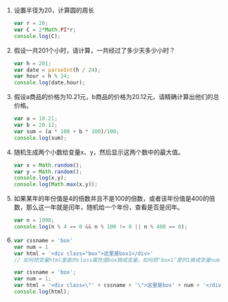1. 设置半径为20，计算圆的周长

   ```javascript
   var r = 20;
   var C = 2*Math.PI*r; 
   console.log(C);
   ```

   

2. 假设一共201个小时，请计算，一共经过了多少天多少小时？

   ```javascript
   var h = 201;
   var date = parseInt(h / 24);
   var hour = h % 24;
   console.log(date,hour);
   ```

   

3. 假设a商品的价格为10.21元，b商品的价格为20.12元，请精确计算出他们的总价格。

   ```javascript
   var a = 10.21;
   var b = 20.12;
   var sum = (a * 100 + b * 100)/100;
   console.log(sum);
   ```

   

4. 随机生成两个小数给变量x、y，然后显示这两个数中的最大值。

   ```javascript
   var x = Math.random();
   var y = Math.random();
   console.log(x,y);
   console.log(Math.max(x,y));
   ```

   

5. 如果某年的年份值是4的倍数并且不是100的倍数，或者该年份值是400的倍数，那么这一年就是闰年，随机给一个年份，查看是否是闰年。

   ```javascript
   var n = 1998;
   console.log(n % 4 == 0 && n % 100 != 0 || n % 400 == 0);
   ```

6. ```javascript
   var cssname = 'box'
   var num = 1
   var html = '<div class="box">这里是box1</div>'
   // 如何把变量html里面的class属性值box换成变量，如何把‘box1’里的1换成变量num
   ```

   ```javascript
   var cssname = 'box';
   var num = 1;
   var html = '<div class=\"' + cssname + '\">这里是box' + num + '</div>';
   console.log(html);
   ```

   



